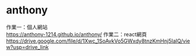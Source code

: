 # anthony
作業一：個人網站 <br>
https://anthony-1214.github.io/anthony/
作業二：react網頁 <br>
https://drive.google.com/file/d/1Xwc_1SoAvkVo5GWxdy8tnzKmHnj5IaIQ/view?usp=drive_link

